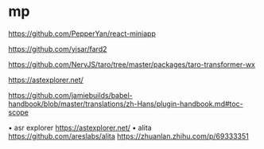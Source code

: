 # mp


https://github.com/PepperYan/react-miniapp

https://github.com/yisar/fard2


https://github.com/NervJS/taro/tree/master/packages/taro-transformer-wx

https://astexplorer.net/

https://github.com/jamiebuilds/babel-handbook/blob/master/translations/zh-Hans/plugin-handbook.md#toc-scope

• asr explorer
 https://astexplorer.net/
• alita
https://github.com/areslabs/alita
https://zhuanlan.zhihu.com/p/69333351
